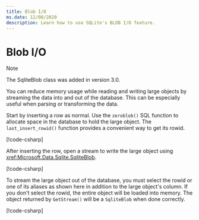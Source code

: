 ```yaml
---
title: Blob I/O
ms.date: 12/08/2020
description: Learn how to use SQLite's BLOB I/O feature.
---
```

# Blob I/O

> [!NOTE]
> The SqliteBlob class was added in version 3.0.

You can reduce memory usage while reading and writing large objects by streaming the data into and out of the database. This can be especially useful when parsing or transforming the data.

Start by inserting a row as normal. Use the `zeroblob()` SQL function to allocate space in the database to hold the large object. The `last_insert_rowid()` function provides a convenient way to get its rowid.

[!code-csharp[](../../../../samples/snippets/standard/data/sqlite/StreamingSample/Program.cs?name=snippet_Insert)]

After inserting the row, open a stream to write the large object using <xref:Microsoft.Data.Sqlite.SqliteBlob>.

[!code-csharp[](../../../../samples/snippets/standard/data/sqlite/StreamingSample/Program.cs?name=snippet_Write)]

To stream the large object out of the database, you must select the rowid or one of its aliases as shown here in addition to the large object's column. If you don't select the rowid, the entire object will be loaded into memory. The object returned by `GetStream()` will be a `SqliteBlob` when done correctly.

[!code-csharp[](../../../../samples/snippets/standard/data/sqlite/StreamingSample/Program.cs?name=snippet_Read)]

